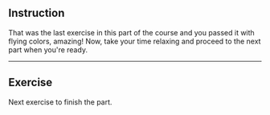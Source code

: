 ## Instruction
That was the last exercise in this part of the course and you passed it with flying colors, amazing! Now, take your time relaxing and proceed to the next part when you're ready.

---
## Exercise
Next exercise to finish the part.

